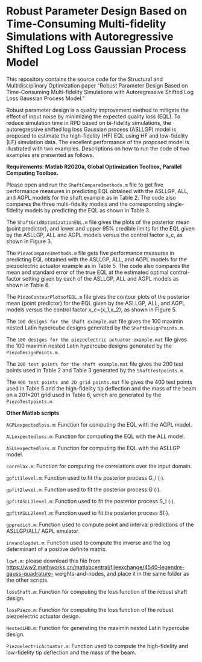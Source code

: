 # Robust Parameter Design Based on Time-Consuming Multi-fidelity Simulations with Autoregressive Shifted Log Loss Gaussian Process Model
This repository contains the source code for the Structural and Multidisciplinary Optimization paper “Robust Parameter Design Based on Time-Consuming Multi-fidelity Simulations with Autoregressive Shifted Log Loss Gaussian Process Model.”

Robust parameter design is a quality improvement method to mitigate the effect of input noise by minimizing the expected quality loss (EQL). To reduce simulation time in RPD based on bi-fidelity simulations, the autoregressive shifted log loss Gaussian process (ASLLGP) model is proposed to estimate the high-fidelity (HF) EQL using HF and low-fidelity (LF) simulation data. The excellent performance of the proposed model is illustrated with two examples. Descriptions on how to run the code of two examples are presented as follows. 

**Requirements: Matlab R2020a, Global Optimization Toolbox, Parallel Computing Toolbox.**

Please open and run the `ShaftCompare3methods.m` file to get five performance measures in predicting EQL obtained with the ASLLGP, ALL, and AGPL models for the shaft example as in Table 2. The code also compares the three multi-fidelity models and the corresponding single-fidelity models by predicting the EQL as shown in Table 3.

The `ShaftGridOptimizationEQL.m` file gives the plots of the posterior mean (point predictor), and lower and upper 95% credible limits for the EQL given by the ASLLGP, ALL and AGPL models versus the control factor x_c, as shown in Figure 3.

The `PiezoCompare3methods.m` file gets five performance measures in predicting EQL obtained with the ASLLGP, ALL, and AGPL models for the piezoelectric actuator example as in Table 5. The code also compares the mean and standard error of the true EQL at the estimated optimal control-factor setting given by each of the ASLLGP, ALL and AGPL models as shown in Table 6.

The `PiezoContourPlotsofEQL.m` file gives the contour plots of the posterior mean (point predictor) for the EQL given by the ASLLGP, ALL, and AGPL models versus the control factor x_c=(x_1,x_2), as shown in Figure 5.

The `100 designs for the shaft example.mat` file gives the 100 maximin nested Latin hypercube designs generated by the `ShaftDesignPoints.m`.

The `100 designs for the piezoelectric actuator example.mat` file gives the 100 maximin nested Latin hypercube designs generated by the `PiezoDesignPoints.m`.

The `200 test points for the shaft example.mat` file gives the 200 test points used in Table 2 and Table 3 generated by the `ShaftTestpoints.m`.

The `400 test points and 2D grid points.mat` file gives the 400 test points used in Table 5 and the high-fidelity tip deflection and the mass of the beam on a 201×201 grid used in Table 6, which are generated by the `PiezoTestpoints.m`.

**Other Matlab scripts**

`AGPLexpectedloss.m`: Function for computing the EQL with the AGPL model.

`ALLexpectedloss.m`: Function for computing the EQL with the ALL model.

`ASLLexpectedloss.m`: Function for computing the EQL with the ASLLGP model.

`correlax.m`: Function for computing the correlations over the input domain.

`gpfit1level.m`: Function used to fit the posterior process G_l (∙).

`gpfit2level.m`: Function used to fit the posterior process G (∙).

`gpfitASLL1level.m`: Function used to fit the posterior process S_l (∙).

`gpfitASLL2level.m`: Function used to fit the posterior process S(∙).

`gppredict.m`: Function used to compute point and interval predictions of the ASLLGP/ALL/ AGPL emulator.  

`invandlogdet.m`: Function used to compute the inverse and the log determinant of a positive definite matrix.

`lgwt.m`:	please	download	this	file	from https://ww2.mathworks.cn/matlabcentral/fileexchange/4540-legendre-gauss-quadrature- weights-and-nodes, and place it in the same 
folder as the other scripts.

`lossShaft.m`: Function for computing the loss function of the robust shaft design.

`lossPiezo.m`: Function for computing the loss function of  the robust piezoelectric actuator design.

`NestedLHD.m`: Function for generating the maximin nested Latin hypercube design.

`PiezoelectricActuator.m`: Function used to compute the high-fidelity and low-fidelity tip deflection and the mass of the beam.

